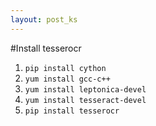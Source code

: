 ```yaml
---
layout: post_ks
---
```


#Install tesserocr

1. `pip install cython`
2. `yum install gcc-c++`
3. `yum install leptonica-devel`
4. `yum install tesseract-devel`
5. `pip install tesserocr`
